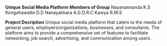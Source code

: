 **Unique Social Media Platform**
**Members of Group**
Nayanannanda K.S 
Kongahawatte D.D 
Nanayakkara A.G.D.R.C 
Kawya R.M.S

**Project Decription**
Unique social media platform that caters to the needs of general users, 
employers/organizations, businesses, and consultants. The platform aims 
to provide a comprehensive set of features to facilitate networking, 
job search, advertising, and communication among users.
